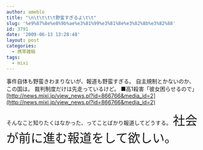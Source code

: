 ```yaml
---
author: ameblo
title: "\n\t\t\t\t野蛮すぎるよ\t\t"
slug: '%e9%87%8e%e8%9b%ae%e3%81%99%e3%81%8e%e3%82%8b%e3%82%88'
id: 3791
date: '2009-06-13 13:28:48'
layout: post
categories:
  - 携帯雑稿
tags:
  - mixi
---
```


事件自体も野蛮きわまりないが、報道も野蛮すぎる。 自主規制とかないのか、この国は。 裁判制度だけは先走っているけど。 ■高1殺害「彼女困らせるので」 [http://news.mixi.jp/view_news.pl?id=866766&media_id=2](http://news.mixi.jp/view_news.pl?id=866766&media_id=2)

そんなこと知りたくはなかった、ってことばかり報道してどうする。 <font size="6">社会が前に進む報道をして欲しい。</font>